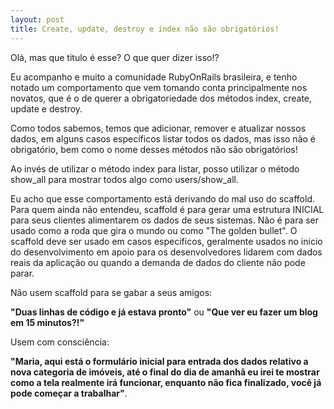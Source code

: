 ```yaml
---
layout: post
title: Create, update, destroy e index não são obrigatórios!
---
```


Olá, mas que titulo é esse? O que quer dizer isso!?

Eu acompanho e muito a comunidade RubyOnRails brasileira, e tenho notado um comportamento que vem tomando conta principalmente nos novatos, que é o de querer a obrigatoriedade dos métodos index, create, update e destroy.

Como todos sabemos, temos que adicionar, remover e atualizar nossos dados, em alguns casos específicos listar todos os dados, mas isso não é obrigatório, bem como o nome desses métodos não são obrigatórios!

Ao invés de utilizar o método index para listar, posso utilizar o método show_all para mostrar todos algo como users/show_all.

Eu acho que esse comportamento está derivando do mal uso do scaffold. Para quem ainda não entendeu, scaffold é para gerar uma estrutura INICIAL para seus clientes alimentarem os dados de seus sistemas. Não é para ser usado como a roda que gira o mundo ou como "The golden bullet". O scaffold deve ser usado em casos especificos, geralmente usados no inicio do desenvolvimento em apoio para os desenvolvedores lidarem com dados reais da aplicação ou quando a demanda de dados do cliente não pode parar.

Não usem scaffold para se gabar a seus amigos:

**"Duas linhas de código e já estava pronto"** ou **"Que ver eu fazer um blog em 15 minutos?!"**

Usem com consciência:

**"Maria, aqui está o formulário inicial para entrada dos dados relativo a nova categoria de imóveis, até o final do dia de amanhã eu irei te mostrar como a tela realmente irá funcionar, enquanto não fica finalizado, você já pode começar a trabalhar"**.
